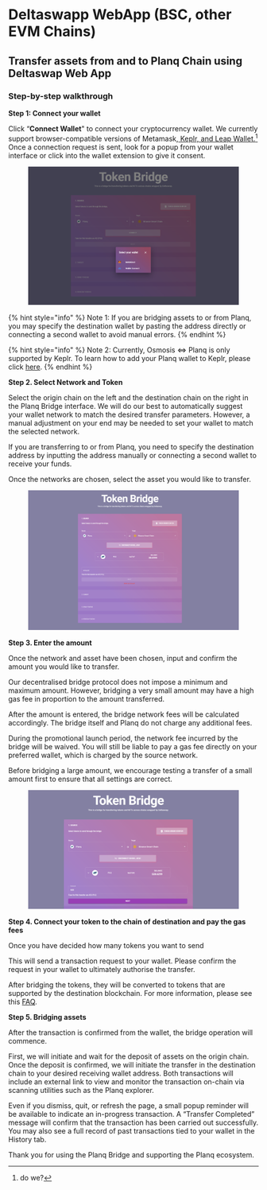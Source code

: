 # Deltaswapp WebApp (BSC, other EVM Chains)

## Transfer assets from and to Planq Chain using Deltaswap Web App

### Step-by-step walkthrough

**Step 1: Connect your wallet**

Click “**Connect Wallet**" to connect your cryptocurrency wallet. We currently support browser-compatible versions of Metamask,[ Keplr, and Leap Wallet.](#user-content-fn-1)[^1] Once a connection request is sent, look for a popup from your wallet interface or click into the wallet extension to give it consent.

<figure><img src="../../../.gitbook/assets/image (5).png" alt=""><figcaption></figcaption></figure>

{% hint style="info" %}
Note 1: If you are bridging assets to or from Planq, you may specify the destination wallet by pasting the address directly or connecting a second wallet to avoid manual errors.
{% endhint %}

{% hint style="info" %}
Note 2: Currently, Osmosis ⇔ Planq is only supported by Keplr. To learn how to add your Planq wallet to Keplr, please click [here](../other\_chain/keplr.md).
{% endhint %}

**Step 2. Select Network and Token**

Select the origin chain on the left and the destination chain on the right in the Planq Bridge interface. We will do our best to automatically suggest your wallet network to match the desired transfer parameters. However, a manual adjustment on your end may be needed to set your wallet to match the selected network.

If you are transferring to or from Planq, you need to specify the destination address by inputting the address manually or connecting a second wallet to receive your funds.

Once the networks are chosen, select the asset you would like to transfer.

<figure><img src="../../../.gitbook/assets/image (8).png" alt=""><figcaption></figcaption></figure>



**Step 3. Enter the amount**

Once the network and asset have been chosen, input and confirm the amount you would like to transfer.

Our decentralised bridge protocol does not impose a minimum and maximum amount. However, bridging a very small amount may have a high gas fee in proportion to the amount transferred.

After the amount is entered, the bridge network fees will be calculated accordingly. The bridge itself and Planq do not charge any additional fees.

During the promotional launch period, the network fee incurred by the bridge will be waived. You will still be liable to pay a gas fee directly on your preferred wallet, which is charged by the source network.

Before bridging a large amount, we encourage testing a transfer of a small amount first to ensure that all settings are correct.

<figure><img src="../../../.gitbook/assets/image (9).png" alt=""><figcaption></figcaption></figure>

**Step 4. Connect your token to the chain of destination and pay the gas fees**

Once you have decided how many tokens you want to send

This will send a transaction request to your wallet. Please confirm the request in your wallet to ultimately authorise the transfer.

After bridging the tokens, they will be converted to tokens that are supported by the destination blockchain. For more information, please see this [FAQ](../faq.md).

**Step 5. Bridging assets**

After the transaction is confirmed from the wallet, the bridge operation will commence.

First, we will initiate and wait for the deposit of assets on the origin chain. Once the deposit is confirmed, we will initiate the transfer in the destination chain to your desired receiving wallet address. Both transactions will include an external link to view and monitor the transaction on-chain via scanning utilities such as the Planq explorer.

Even if you dismiss, quit, or refresh the page, a small popup reminder will be available to indicate an in-progress transaction. A “Transfer Completed” message will confirm that the transaction has been carried out successfully. You may also see a full record of past transactions tied to your wallet in the History tab.

Thank you for using the Planq Bridge and supporting the Planq ecosystem.

[^1]: do we?
